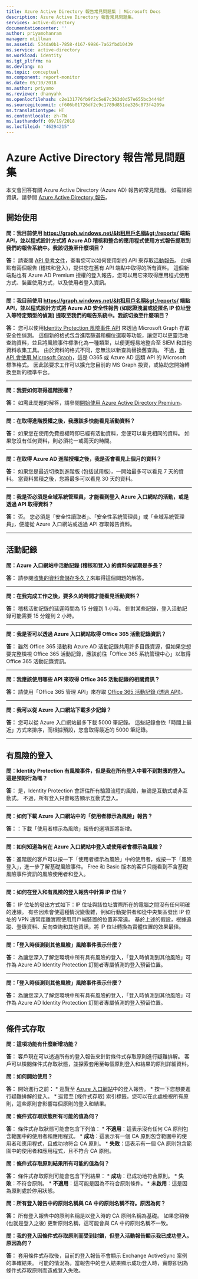 ```yaml
---
title: Azure Active Directory 報告常見問題集 | Microsoft Docs
description: Azure Active Directory 報告常見問題集。
services: active-directory
documentationcenter: ''
author: priyamohanram
manager: mtillman
ms.assetid: 534da0b1-7858-4167-9986-7a62fbd10439
ms.service: active-directory
ms.workload: identity
ms.tgt_pltfrm: na
ms.devlang: na
ms.topic: conceptual
ms.component: report-monitor
ms.date: 05/10/2018
ms.author: priyamo
ms.reviewer: dhanyahk
ms.openlocfilehash: c2e131776fb9f2c5e87c363d0d57e655bc34448f
ms.sourcegitcommit: cf606b01726df2c9c1789d851de326c873f4209a
ms.translationtype: HT
ms.contentlocale: zh-TW
ms.lasthandoff: 09/19/2018
ms.locfileid: "46294215"
---
```

# <a name="azure-active-directory-reporting-faq"></a>Azure Active Directory 報告常見問題集

本文會回答有關 Azure Active Directory (Azure AD) 報告的常見問題。 如需詳細資訊，請參閱 [Azure Active Directory 報告](overview-reports.md)。 

## <a name="getting-started"></a>開始使用 

**問：我目前使用 https://graph.windows.net/&lt租用戶名稱&gt;/reports/ 端點 API，並以程式設計方式將 Azure AD 稽核和整合的應用程式使用方式報告提取到我們的報告系統中。我該切換至什麼項目？**

**答：** 請查閱 [API 參考文件](https://developer.microsoft.com/graph/)，查看您可以如何使用新的 API 來存取[活動報告](https://docs.microsoft.com/azure/active-directory/active-directory-reporting-api-getting-started-azure-portal)。 此端點有兩個報告 (稽核和登入)，提供您在舊有 API 端點中取得的所有資料。 這個新端點也有 Azure AD Premium 授權的登入報告，您可以用它來取得應用程式使用方式、裝置使用方式，以及使用者登入資訊。

--- 

**問：我目前使用 https://graph.windows.net/&lt租用戶名稱&gt;/reports/ 端點 API，並以程式設計方式將 Azure AD 安全性報告 (如認證洩漏或從匿名 IP 位址登入等特定類型的偵測) 提取至我們的報告系統中。我該切換至什麼項目？**

**答：** 您可以使用[Identity Protection 風險事件 API](../identity-protection/graph-get-started.md) 來透過 Microsoft Graph 存取安全性偵測。 這個新的格式包含進階篩選和欄位選取等功能，讓您可以更靈活地查詢資料，並且將風險事件標準化為一種類型，以便更輕易地整合至 SIEM 和其他資料收集工具。 由於資料的格式不同，您無法以新查詢替換舊查詢。 不過，[新 API 會使用 Microsoft Graph](https://developer.microsoft.com/graph/docs/api-reference/beta/resources/identityriskevent)，這是 O365 或 Azure AD 這類 API 的 Microsoft 標準格式。 因此該要求工作可以擴充您目前的 MS Graph 投資，或協助您開始轉換至新的標準平台。

--- 

**問：我要如何取得進階授權？**

**答：** 如需此問題的解答，請參閱[開始使用 Azure Active Directory Premium](../fundamentals/active-directory-get-started-premium.md)。

---

**問：在取得進階授權之後，我應該多快能看見活動資料？**

**答：** 如果您在使用免費授權時即已經有活動資料，您便可以看見相同的資料。 如果您沒有任何資料，則必須花一或兩天的時間。

---

**問：在取得 Azure AD 進階授權之後，我是否會看見上個月的資料？**

**答：** 如果您是最近切換到進階版 (包括試用版)，一開始最多可以看見 7 天的資料。 當資料累積之後，您將最多可以看見 30 天的資料。

---

**問：我是否必須是全域系統管理員，才能看到登入 Azure 入口網站的活動，或是透過 API 取得資料？**

**答：** 否。 您必須是「安全性讀取者」、「安全性系統管理員」或「全域系統管理員」，便能從 Azure 入口網站或透過 API 存取報告資料。

---


## <a name="activity-logs"></a>活動記錄


**問：Azure 入口網站中活動記錄 (稽核和登入) 的資料保留期是多長？** 

**答：** 請參閱[收集的資料會儲存多久？](reference-reports-data-retention.md#q-for-how-long-is-the-collected-data-stored)來取得這個問題的解答。

--- 

**問：在我完成工作之後，要多久的時間才能看見活動資料？**

**答：** 稽核活動記錄的延遲時間為 15 分鐘到 1 小時。 針對某些記錄，登入活動記錄可能需要 15 分鐘到 2 小時。

---


**問：我是否可以透過 Azure 入口網站取得 Office 365 活動記錄資訊？**

**答：** 雖然 Office 365 活動和 Azure AD 活動記錄共用許多目錄資源，但如果您想要完整檢視 Office 365 活動記錄，應該前往「Office 365 系統管理中心」以取得 Office 365 活動記錄資訊。

---


**問：我應該使用哪些 API 來取得 Office 365 活動記錄的相關資訊？**

**答：** 請使用「Office 365 管理 API」來存取 [Office 365 活動記錄 (透過 API)](https://msdn.microsoft.com/office-365/office-365-managment-apis-overview)。

---

**問：我可以從 Azure 入口網站下載多少記錄？**

**答：** 您可以從 Azure 入口網站最多下載 5000 筆記錄。 這些記錄會依「時間上最近」方式來排序，而根據預設，您會取得最近的 5000 筆記錄。

---

## <a name="risky-sign-ins"></a>有風險的登入

**問：Identity Protection 有風險事件，但是我在所有登入中看不到對應的登入。這是預期行為嗎？**

**答：** 是，Identity Protection 會評估所有驗證流程的風險，無論是互動式或非互動式。 不過，所有登入只會報告顯示互動式登入。

---

**問：如何下載 Azure 入口網站中的「使用者標示為風險」報告？**

**答：**：下載「使用者標示為風險」報告的選項即將新增。

---

**問：如何知道為何在 Azure 入口網站中登入或使用者會標示為風險？**

**答**：進階版的客戶可以按一下「使用者標示為風險」中的使用者，或按一下「風險登入」，進一步了解基礎風險事件。 Free 和 Basic 版本的客戶只能看到不含基礎風險事件資訊的風險使用者和登入。

---

**問：如何在登入和有風險的登入報告中計算 IP 位址？**

**答：** IP 位址的發出方式如下：IP 位址與該位址實際所在的電腦之間沒有任何明確的連線。 有些因素會使這種情況變復雜，例如行動提供者和從中央集區發出 IP 位址的 VPN 通常距離實際使用用戶端裝置的位置非常遠。 基於上述的假設，根據追蹤、登錄資料、反向查詢和其他資訊，將 IP 位址轉換為實體位置的效果最佳。 

---

**問：「登入時偵測到其他風險」風險事件表示什麼？**

**答：** 為讓您深入了解您環境中所有具有風險的登入，「登入時偵測到其他風險」可作為 Azure AD Identity Protection 訂閱者專屬偵測的登入預留位置。

---

**問：「登入時偵測到其他風險」風險事件表示什麼？**

**答：** 為讓您深入了解您環境中所有具有風險的登入，「登入時偵測到其他風險」可作為 Azure AD Identity Protection 訂閱者專屬偵測的登入預留位置。

---

## <a name="conditional-access"></a>條件式存取

**問：這項功能有什麼新增功能？**

**答：** 客戶現在可以透過所有的登入報告來針對條件式存取原則進行疑難排解。 客戶可以檢閱條件式存取狀態，並探索套用至每個原則登入和結果的原則詳細資料。

**問：如何開始使用？**

**答：** 開始進行之前：
    * 巡覽至 [Azure 入口網站](https://portal.azure.com)中的登入報告。 
    * 按一下您想要進行疑難排解的登入。
    * 巡覽至 [條件式存取] 索引標籤。您可以在此處檢視所有原則，這些原則會影響每個原則的登入和結果。 
    
**問：條件式存取狀態所有可能的值為何？**

**答：** 條件式存取狀態可能會包含下列值：
    * **不適用**：這表示沒有任何 CA 原則包含範圍中的使用者和應用程式。 
    * **成功**：這表示有一個 CA 原則包含範圍中的使用者和應用程式，且成功地符合 CA 原則。 
    * **失敗**：這表示有一個 CA 原則包含範圍中的使用者和應用程式，且不符合 CA 原則。 
    
**問：條件式存取原則結果所有可能的值為何？**

**答：** 條件式存取原則可能會包含下列結果：
    * **成功**：已成功地符合原則。
    * **失敗**：不符合原則。
    * **不適用**：這可能是因為不符合原則條件。
    * **未啟用**：這是因為原則處於停用狀態。 
    
**問：所有登入報告中的原則名稱與 CA 中的原則名稱不符。原因為何？**

**答：** 所有登入報告中的原則名稱是以登入時的 CA 原則名稱為基礎。 如果您稍後 (也就是登入之後) 更新原則名稱，這可能會與 CA 中的原則名稱不一致。

**問：我的登入因條件式存取原則而受到封鎖，但登入活動報告顯示我已成功登入。原因為何？**

**答：** 套用條件式存取後，目前的登入報告不會顯示 Exchange ActiveSync 案例的準確結果。 可能的情況為，當報告中的登入結果顯示成功登入時，實際卻因為條件式存取原則而造成登入失敗。 
